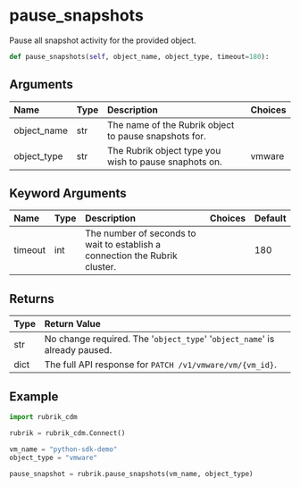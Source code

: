 # pause\_snapshots

Pause all snapshot activity for the provided object.

```python
def pause_snapshots(self, object_name, object_type, timeout=180):
```

## Arguments

| Name | Type | Description | Choices |
| :--- | :--- | :--- | :--- |
| object\_name | str | The name of the Rubrik object to pause snapshots for. |  |
| object\_type | str | The Rubrik object type you wish to pause snaphots on. | vmware |

## Keyword Arguments

| Name | Type | Description | Choices | Default |
| :--- | :--- | :--- | :--- | :--- |
| timeout | int | The number of seconds to wait to establish a connection the Rubrik cluster. |  | 180 |

## Returns

| Type | Return Value |
| :--- | :--- |
| str | No change required. The '`object_type`' '`object_name`' is already paused. |
| dict | The full API response for `PATCH /v1/vmware/vm/{vm_id}`. |

## Example

```python
import rubrik_cdm

rubrik = rubrik_cdm.Connect()

vm_name = "python-sdk-demo"
object_type = "vmware"

pause_snapshot = rubrik.pause_snapshots(vm_name, object_type)
```

